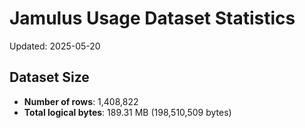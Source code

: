# Jamulus Usage Dataset Statistics

Updated: 2025-05-20

## Dataset Size
- **Number of rows**: 1,408,822
- **Total logical bytes**: 189.31 MB (198,510,509 bytes)
